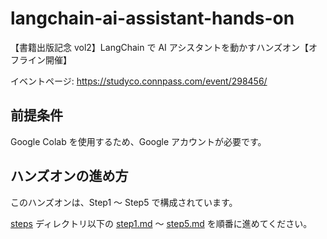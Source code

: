 # langchain-ai-assistant-hands-on

【書籍出版記念 vol2】LangChain で AI アシスタントを動かすハンズオン【オフライン開催】

イベントページ: https://studyco.connpass.com/event/298456/

## 前提条件

Google Colab を使用するため、Google アカウントが必要です。

## ハンズオンの進め方

このハンズオンは、Step1 〜 Step5 で構成されています。

[steps](./steps/) ディレクトリ以下の [step1.md](./steps/step0.md) 〜 [step5.md](./steps/step5.md) を順番に進めてください。
